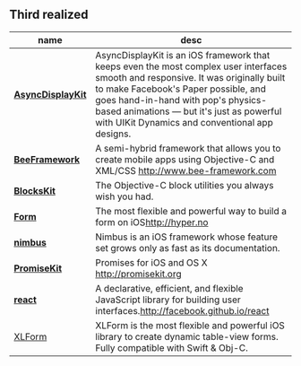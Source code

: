 ## Third realized

 name | desc |
------|------|
**[AsyncDisplayKit](https://github.com/facebook/AsyncDisplayKit)** | AsyncDisplayKit is an iOS framework that keeps even the most complex user interfaces smooth and responsive. It was originally built to make Facebook's Paper possible, and goes hand-in-hand with pop's physics-based animations — but it's just as powerful with UIKit Dynamics and conventional app designs.
**[BeeFramework](http://github.com/gavinkwoe/BeeFramework)** | A semi-hybrid framework that allows you to create mobile apps using Objective-C and XML/CSS <http://www.bee-framework.com>
**[BlocksKit](https://github.com/zwaldowski/BlocksKit)** | The Objective-C block utilities you always wish you had.
**[Form](https://github.com/hyperoslo/Form)**|The most flexible and powerful way to build a form on iOS<http://hyper.no>
**[nimbus](https://github.com/jverkoey/nimbus)** | Nimbus is an iOS framework whose feature set grows only as fast as its documentation.
**[PromiseKit](https://github.com/mxcl/PromiseKit)** |Promises for iOS and OS X <http://promisekit.org>
**[react](https://github.com/facebook/react)** | A declarative, efficient, and flexible JavaScript library for building user interfaces.<http://facebook.github.io/react>
[XLForm](https://github.com/xmartlabs/XLForm) | XLForm is the most flexible and powerful iOS library to create dynamic table-view forms. Fully compatible with Swift & Obj-C.
